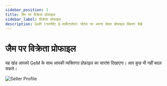 ```yaml
---
sidebar_position: 1
title: जैम पर विक्रेता प्रोफाइल
sidebar_label: विक्रेता प्रोफाइल
description: GeM (गवर्नमेंट ई-मार्केटप्लेस) पोर्टल पर अपना सेलर प्रोफाइल विवरण देखें
---
```


# जैम पर विक्रेता प्रोफाइल
यह खंड आपको GeM के साथ आपकी व्यक्तिगत प्रोफ़ाइल का सारांश दिखाएगा। आप कुछ भी नहीं बदल सकते।

![Seller Profile](/img/doc/seller-profile.jpg)

